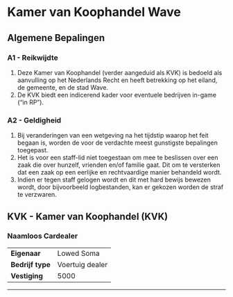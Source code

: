 # Kamer van Koophandel Wave

## Algemene Bepalingen

### A1 - Reikwijdte

1. Deze Kamer van Koophandel (verder aangeduid als KVK) is bedoeld als aanvulling op het Nederlands Recht en heeft betrekking op het eiland, de gemeente, en de stad Wave.
2. De KVK biedt een indicerend kader voor eventuele bedrijven in-game (“in RP”).

### A2 - Geldigheid

1. Bij veranderingen van een wetgeving na het tijdstip waarop het feit begaan is, worden de voor de verdachte meest gunstigste bepalingen toegepast.
2. Het is voor een staff-lid niet toegestaan om mee te beslissen over een zaak die over hunzelf, vrienden en/of familie gaat. Dit om te versterken dat een zaak op een eerlijke en rechtvaardige manier behandeld wordt.
3. Indien er tegen staff gelogen wordt en dit met hard bewijs bewezen wordt, door bijvoorbeeld logbestanden, kan er gekozen worden de straf te verzwaren.

## KVK - Kamer van Koophandel (KVK)

### Naamloos Cardealer
|   |   |
|---|---|
| **Eigenaar** | Lowed Soma |
| **Bedrijf type**  | Voertuig dealer |
| **Vestiging**  | 5000 |

---------------------
